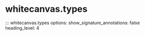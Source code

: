 # whitecanvas.types

::: whitecanvas.types
    options:
        show_signature_annotations: false
        heading_level: 4
